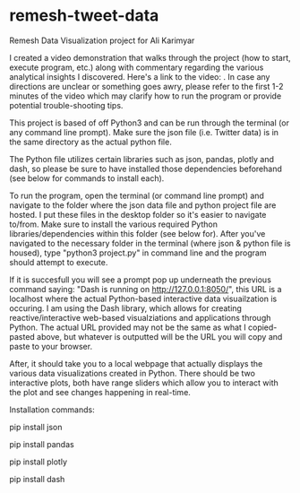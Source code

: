 # remesh-tweet-data
Remesh Data Visualization project for Ali Karimyar

I created a video demonstration that walks through the project (how to start, execute program, etc.) along with commentary regarding the various analytical insights I discovered. 
Here's a link to the video: . In case any directions are unclear or something goes awry, please refer to the first 1-2 minutes of the video which may clarify how to run the program or provide potential trouble-shooting tips.  

This project is based of off Python3 and can be run through the terminal (or any command line prompt). Make sure the json file (i.e. Twitter data) is in the same directory as the actual python file. 

The Python file utilizes certain libraries such as json, pandas, plotly and dash, so please be sure to have installed those dependencies beforehand (see below for commands to install each).

To run the program, open the terminal (or command line prompt) and navigate to the folder where the json data file and python project file are hosted. I put these files in the desktop folder so it's easier to navigate to/from. Make sure to install the various required Python libraries/dependencies within this folder (see below for). After you've navigated to the necessary folder in the terminal (where json & python file is housed), type "python3 project.py" in command line and the program should attempt to execute. 

If it is succesfull you will see a prompt pop up underneath the previous command saying: "Dash is running on http://127.0.0.1:8050/", this URL is a localhost where the actual Python-based interactive data visuailzation is occuring. I am using the Dash library, which allows for creating reactive/interactive web-based visualziations and applications through Python. The actual URL provided may not be the same as what I copied-pasted above, but whatever is outputted will be the URL you will copy and paste to your browser. 

After, it should take you to a local webpage that actually displays the various data visualizations created in Python. There should be two interactive plots, both have range sliders which allow you to interact with the plot and see changes happening in real-time. 


Installation commands:

pip install json 

pip install pandas

pip install plotly

pip install dash
